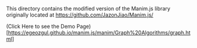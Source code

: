 This directory contains the modified version of the Manim.js library originally located at https://github.com/JazonJiao/Manim.js/



(Click Here to see the Demo Page)[https://egeozgul.github.io/manim.js/manim/Graph%20Algorithms/graph.html]
